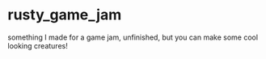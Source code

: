 # rusty_game_jam
something I made for a game jam, unfinished, but you can make some cool looking creatures!
